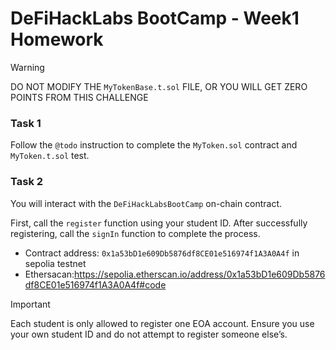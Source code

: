 # DeFiHackLabs BootCamp - Week1 Homework

> [!WARNING]
> DO NOT MODIFY THE `MyTokenBase.t.sol` FILE, OR YOU WILL GET ZERO POINTS FROM THIS CHALLENGE

### Task 1

Follow the `@todo` instruction to complete the `MyToken.sol` contract and `MyToken.t.sol` test.

### Task 2

You will interact with the `DeFiHackLabsBootCamp` on-chain contract.

First, call the `register` function using your student ID. After successfully registering, call the `signIn` function to complete the process.

-   Contract address: `0x1a53bD1e609Db5876df8CE01e516974f1A3A0A4f` in sepolia testnet
-   Ethersacan:https://sepolia.etherscan.io/address/0x1a53bD1e609Db5876df8CE01e516974f1A3A0A4f#code

> [!IMPORTANT]  
> Each student is only allowed to register one EOA account. Ensure you use your own student ID and do not attempt to register someone else’s.
